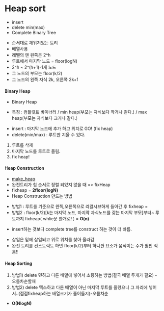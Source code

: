 # Heap sort
* insert
* delete min(max)
* Complete Binary Tree
 - 순서대로 채워져있는 트리
 - 배열사용
 - 레밸의 맨 왼쪽은 2^h
 - 루트에서 마지막 노드 = floor(logN)
 - 2^h ~ 2^(h+1)-1개 노드
 - 그 노드의 부모는  floor(k/2) 
 - 그 노드의 왼쪽 자식 2k, 오른쪽 2k+1
#### Binary Heap
* Binary Heap 
- 특징 : 컴플릿트 바이너러 / min heap(부모는 자식보다 작거나 같다.) / max heap(부모는 자식보다 크거나 같다.)
* insert : 마지막 노드에 추가 하고 위치로 GO! (fix heap) 
* delete(min/max) : 루트만 지울 수 있다. 
 1. 루트를 삭제
 2. 마지막 노드를 루트로 올림. 
 3. fix heap! 

#### Heap Construction
* [make_heap](https://github.com/rim0621/Algorithm-study/tree/master/8.Heap/makeHeap.cpp)
* 완전트리가 힙 순서로 정렬 되있지 않을 때 => fixHeap 
* fixheap = **2floor(logN)**
* Heap Construction 만드는 방법
 - 방법1 : 루트를 기준으로 윈쪽,오른쪽으로 리컬시브하게 들어간 후 fixheap =
 - 방법2 : floor(k/2)[k는 마지막 노드, 마지막 자식노드를 갖는 마지막 부모]부터~ 루트까지 fixheap( whlie문 한개로! ) = **O(n)**
* insert하는 것보다 complete tree를 construct 하는 것이 더 빠름.
 - 삽입은 밑에 삽입되고 위로 위치를 찾아 올라감
 - 완전 트리를 컨스트럭트 하면 floor(k/2)부터 하니깐 요소가 움직이는 수가 훨씬 적음!!
#### Heap Sorting
1. 방법1) delete 민하고 다른 배열에 넣어서 소팅하는 방법(결국 배열 두개가 필요) - 오름차순할때
2. 방법2) delete 맥스하고 다른 배열이 아닌 마지막 루트를 올렸으니 그 자리에 넣어서..(점점fixheap하는 배열크기가 줄어들지)-오름차순
* **O(NlogN)**
